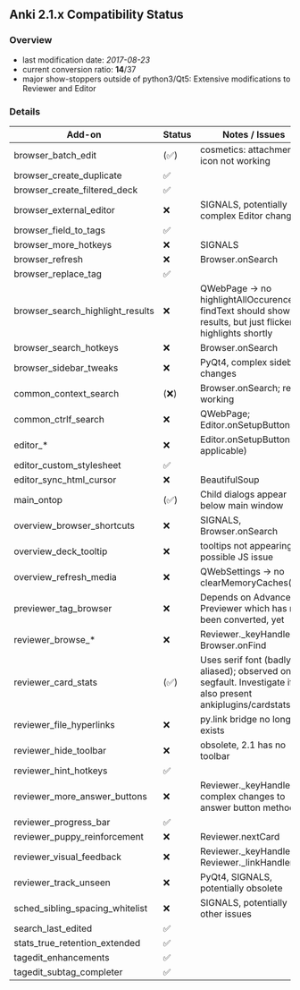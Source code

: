 ## Anki 2.1.x Compatibility Status

### Overview

- last modification date: *2017-08-23*
- current conversion ratio: **14**/37
- major show-stoppers outside of python3/Qt5: Extensive modifications to Reviewer and Editor

### Details

|              Add-on              |        Status        |                                                 Notes / Issues                                                 |
|----------------------------------|----------------------|----------------------------------------------------------------------------------------------------------------|
| browser_batch_edit               | (:white_check_mark:) | cosmetics: attachment icon not working                                                                         |
| browser_create_duplicate         | :white_check_mark:   |                                                                                                                |
| browser_create_filtered_deck     | :white_check_mark:   |                                                                                                                |
| browser_external_editor          | :x:                  | SIGNALS, potentially complex Editor changes                                                                    |
| browser_field_to_tags            | :white_check_mark:   |                                                                                                                |
| browser_more_hotkeys             | :x:                  | SIGNALS                                                                                                        |
| browser_refresh                  | :x:                  | Browser.onSearch                                                                                               |
| browser_replace_tag              | :white_check_mark:   |                                                                                                                |
| browser_search_highlight_results | :x:                  | QWebPage → no highlightAllOccurences(); findText should show all results, but just flickers highlights shortly |
| browser_search_hotkeys           | :x:                  | Browser.onSearch                                                                                               |
| browser_sidebar_tweaks           | :x:                  | PyQt4, complex sidebar changes                                                                                 |
| common_context_search            | (:x:)                | Browser.onSearch; rest working                                                                                 |
| common_ctrlf_search              | :x:                  | QWebPage; Editor.onSetupButtons                                                                                |
| editor_*                         | :x:                  | Editor.onSetupButtons (if applicable)                                                                          |
| editor_custom_stylesheet         | :white_check_mark:   |                                                                                                                |
| editor_sync_html_cursor          | :x:                  | BeautifulSoup                                                                                                  |
| main_ontop                       | (:white_check_mark:) | Child dialogs appear below main window                                                                         |
| overview_browser_shortcuts       | :x:                  | SIGNALS, Browser.onSearch                                                                                      |
| overview_deck_tooltip            | :x:                  | tooltips not appearing, possible JS issue                                                                      |
| overview_refresh_media           | :x:                  | QWebSettings → no clearMemoryCaches()                                                                          |
| previewer_tag_browser            | :x:                  | Depends on Advanced Previewer which has not been converted, yet                                                |
| reviewer_browse_*                | :x:                  | Reviewer._keyHandler, Browser.onFind                                                                           |
| reviewer_card_stats              | (:white_check_mark:) | Uses serif font (badly aliased); observed one segfault. Investigate if also present ankiplugins/cardstats.py   |
| reviewer_file_hyperlinks         | :x:                  | py.link bridge no longer exists                                                                                |
| reviewer_hide_toolbar            | :x:                  | obsolete, 2.1 has no toolbar                                                                                   |
| reviewer_hint_hotkeys            | :white_check_mark:   |                                                                                                                |
| reviewer_more_answer_buttons     | :x:                  | Reviewer._keyHandler, complex changes to answer button methods                                                 |
| reviewer_progress_bar            | :white_check_mark:   |                                                                                                                |
| reviewer_puppy_reinforcement     | :x:                  | Reviewer.nextCard                                                                                              |
| reviewer_visual_feedback         | :x:                  | Reviewer._keyHandler , Reviewer._linkHandler                                                                   |
| reviewer_track_unseen            | :x:                  | PyQt4, SIGNALS, potentially obsolete                                                                           |
| sched_sibling_spacing_whitelist  | :x:                  | SIGNALS, potentially other issues                                                                              |
| search_last_edited               | :white_check_mark:   |                                                                                                                |
| stats_true_retention_extended    | :white_check_mark:   |                                                                                                                |
| tagedit_enhancements             | :white_check_mark:   |                                                                                                                |
| tagedit_subtag_completer         | :white_check_mark:   |                                                                                                                |

